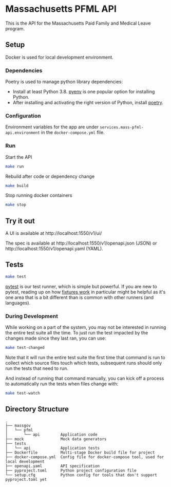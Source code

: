 # Massachusetts PFML API

This is the API for the Massachusetts Paid Family and Medical Leave program.

## Setup

Docker is used for local development environment.

### Dependencies

Poetry is used to manage python library dependencies:
- Install at least Python 3.8.
[pyenv](https://github.com/pyenv/pyenv#installation) is one popular option for installing Python.
- After installing and activating the right version of Python, install
[poetry](https://python-poetry.org/docs/#installation).

### Configuration

Environment variables for the app are under `services.mass-pfml-api.environment` in the `docker-compose.yml` file.

### Run

Start the API

```sh
make run
```

Rebuild after code or dependency change
```sh
make build
```

Stop running docker containers
```sh
make stop
```

## Try it out

A UI is available at http://localhost:1550/v1/ui/

The spec is available at http://localhost:1550/v1/openapi.json (JSON) or
http://localhost:1550/v1/openapi.yaml (YAML).

## Tests

``` sh
make test
```

[pytest](https://docs.pytest.org) is our test runner, which is simple but
powerful. If you are new to pytest, reading up on how [fixtures
work](https://docs.pytest.org/en/latest/fixture.html) in particular might be
helpful as it's one area that is a bit different than is common with other
runners (and languages).

### During Development

While working on a part of the system, you may not be interested in running the
entire test suite all the time. To just run the test impacted by the changes
made since they last ran, you can use:

``` sh
make test-changed
```

Note that it will run the entire test suite the first time that command is run
to collect which source files touch which tests, subsequent runs should only run
the tests that need to run.

And instead of running that command manually, you can kick off a process to
automatically run the tests when files change with:

``` sh
make test-watch
```

## Directory Structure

```
.
├── massgov
│   └── pfml
│       └── api         Application code
├── mock                Mock data generators
├── tests
│   └── api             Application tests
├── Dockerfile          Multi-stage Docker build file for project
├── docker-compose.yml  Config file for docker-compose tool, used for local development
├── openapi.yaml        API specification
├── pyproject.toml      Python project configuration file
└── setup.cfg           Python config for tools that don't support pyproject.toml yet
```
